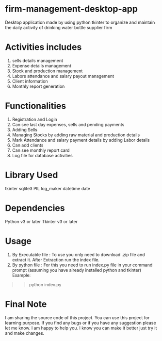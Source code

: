 # firm-management-desktop-app
Desktop application made by using python tkinter to organize and maintain the daily activity of drinking water bottle supplier firm

# Activities includes
1) sells details management
2) Expense details management
3) Stock and production management
4) Labors attendance and salary payout management
5) Client information
6) Monthly report generation

# Functionalities
1) Registration and Login 
2) Can see last day expenses, sells and pending payments
3) Adding Sells
4) Managing Stocks by adding raw material and production details
5) Mark Attendance and salary payment details by adding Labor details 
6) Can add clients 
7) Can see monthly report card 
8) Log file for database activities

# Library Used
tkinter
sqlite3
PIL
log_maker
datetime
date

# Dependencies
Python v3 or later
Tkinter v3 or later

# Usage
1) By Executable file :
To use you only need to download .zip file and extract it.
After Extraction run the index file.
2) By python file :
For this you need to run index.py file in your command prompt (assuming you have already installed python and tkinter)
Example:
>>python index.py

# Final Note
I am sharing the source code of this project. You can use this project for learning purpose.
If you find any bugs or if you have any suggestion please let me know. I am happy to help you.
I know you can make it better just try it and make changes.
